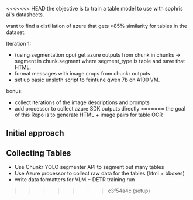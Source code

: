 <<<<<<< HEAD
the objective is to train a table model to use with sophris ai's datasheets.

want to find a distillation of azure that gets >85% similarity for tables in the dataset.

Iteration 1:

- (using segmentation cpu) get azure outputs from chunk in chunks -> segment in chunk.segment where segment_type is table and save that HTML. 
- format messages with image crops from chunkr outputs
- set up basic unsloth script to feintune qwen 7b on A100 VM. 

bonus:

- collect iterations of the image descriptions and prompts
- add processor to collect azure SDK outputs directly
=======
the goal of this Repo is to generate HTML + image pairs for table OCR

## Initial approach

## Collecting Tables

- Use Chunkr YOLO segmenter API to segment out many tables 
- Use Azure processor to collect raw data for the tables (html + bboxes)
- write data formatters for VLM + DETR training run 
>>>>>>> c3f54a4c (setup)
